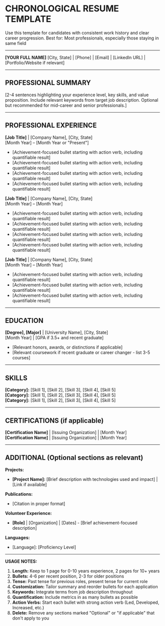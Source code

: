 # CHRONOLOGICAL RESUME TEMPLATE

Use this template for candidates with consistent work history and clear career progression.
Best for: Most professionals, especially those staying in same field

---

**[YOUR FULL NAME]**
[City, State] | [Phone] | [Email] | [LinkedIn URL] | [Portfolio/Website if relevant]

---

## PROFESSIONAL SUMMARY
[2-4 sentences highlighting your experience level, key skills, and value proposition. Include relevant keywords from target job description. Optional but recommended for mid-career and senior professionals.]

---

## PROFESSIONAL EXPERIENCE

**[Job Title]** | [Company Name], [City, State]  
[Month Year] – [Month Year or "Present"]

- [Achievement-focused bullet starting with action verb, including quantifiable result]
- [Achievement-focused bullet starting with action verb, including quantifiable result]
- [Achievement-focused bullet starting with action verb, including quantifiable result]
- [Achievement-focused bullet starting with action verb, including quantifiable result]

**[Job Title]** | [Company Name], [City, State]  
[Month Year] – [Month Year]

- [Achievement-focused bullet starting with action verb, including quantifiable result]
- [Achievement-focused bullet starting with action verb, including quantifiable result]
- [Achievement-focused bullet starting with action verb, including quantifiable result]
- [Achievement-focused bullet starting with action verb, including quantifiable result]

**[Job Title]** | [Company Name], [City, State]  
[Month Year] – [Month Year]

- [Achievement-focused bullet starting with action verb, including quantifiable result]
- [Achievement-focused bullet starting with action verb, including quantifiable result]
- [Achievement-focused bullet starting with action verb, including quantifiable result]

---

## EDUCATION

**[Degree], [Major]** | [University Name], [City, State]  
[Month Year] | [GPA if 3.5+ and recent graduate]

- [Relevant honors, awards, or distinctions if applicable]
- [Relevant coursework if recent graduate or career changer - list 3-5 courses]

---

## SKILLS

**[Category]:** [Skill 1], [Skill 2], [Skill 3], [Skill 4], [Skill 5]  
**[Category]:** [Skill 1], [Skill 2], [Skill 3], [Skill 4], [Skill 5]  
**[Category]:** [Skill 1], [Skill 2], [Skill 3], [Skill 4], [Skill 5]

---

## CERTIFICATIONS (if applicable)

**[Certification Name]** | [Issuing Organization] | [Month Year]  
**[Certification Name]** | [Issuing Organization] | [Month Year]

---

## ADDITIONAL (Optional sections as relevant)

**Projects:**
- **[Project Name]:** [Brief description with technologies used and impact] | [Link if available]

**Publications:**
- [Citation in proper format]

**Volunteer Experience:**
- **[Role]** | [Organization] | [Dates] - [Brief achievement-focused description]

**Languages:**
- [Language]: [Proficiency Level]

---

**USAGE NOTES:**

1. **Length:** Keep to 1 page for 0-10 years experience, 2 pages for 10+ years
2. **Bullets:** 4-6 per recent position, 2-3 for older positions
3. **Tense:** Past tense for previous roles, present tense for current role
4. **Customization:** Tailor summary and reorder bullets for each application
5. **Keywords:** Integrate terms from job description throughout
6. **Quantification:** Include metrics in as many bullets as possible
7. **Action Verbs:** Start each bullet with strong action verb (Led, Developed, Increased, etc.)
8. **Delete:** Remove any sections marked "Optional" or "if applicable" that don't apply to you
